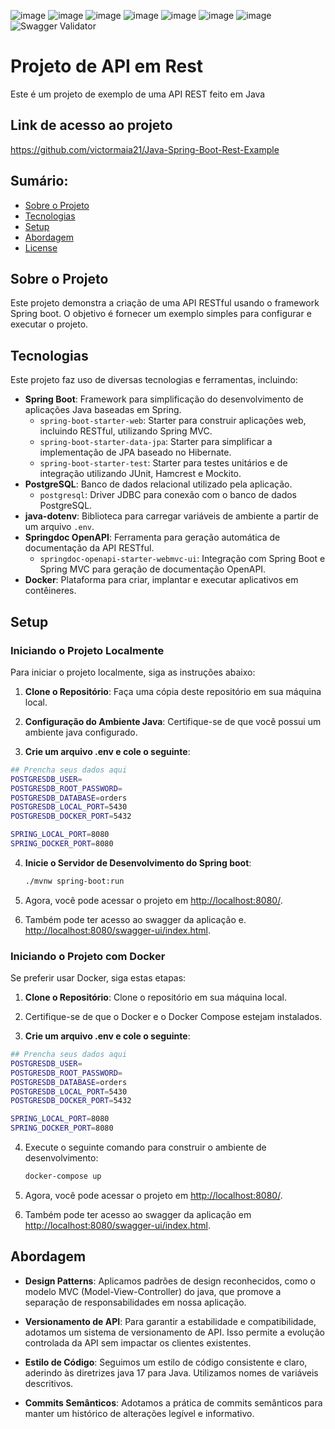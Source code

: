 ![image](https://img.shields.io/badge/GitHub_Actions-2088FF?style=for-the-badge&logo=github-actions&logoColor=white)
![image](https://img.shields.io/badge/Render-46E3B7?style=for-the-badge&logo=render&logoColor=white)
![image](https://img.shields.io/badge/PostgreSQL-316192?style=for-the-badge&logo=postgresql&logoColor=white)
![image](https://img.shields.io/badge/Docker-2CA5E0?style=for-the-badge&logo=docker&logoColor=white)
![image](https://img.shields.io/badge/Spring_Boot-6DB33F?style=for-the-badge&logo=spring-boot&logoColor=white)
![image](https://img.shields.io/badge/Maven-C71A36?style=for-the-badge&logo=apache-maven&logoColor=white)
![image](https://img.shields.io/badge/Java-007396?style=for-the-badge&logo=java&logoColor=white)
![Swagger Validator](https://img.shields.io/swagger/valid/3.0)

# Projeto de API em Rest

Este é um projeto de exemplo de uma API REST feito em Java

## Link de acesso ao projeto

https://github.com/victormaia21/Java-Spring-Boot-Rest-Example

## Sumário:

- [Sobre o Projeto](#sobre-o-projeto)
- [Tecnologias](#tecnologias)
- [Setup](#setup)
- [Abordagem](#abordagem)
- [License](#license)

## Sobre o Projeto

Este projeto demonstra a criação de uma API RESTful usando o framework Spring boot. O objetivo é fornecer um exemplo simples para configurar e executar o projeto.

## Tecnologias

Este projeto faz uso de diversas tecnologias e ferramentas, incluindo:

- **Spring Boot**: Framework para simplificação do desenvolvimento de aplicações Java baseadas em Spring.
  - `spring-boot-starter-web`: Starter para construir aplicações web, incluindo RESTful, utilizando Spring MVC.
  - `spring-boot-starter-data-jpa`: Starter para simplificar a implementação de JPA baseado no Hibernate.
  - `spring-boot-starter-test`: Starter para testes unitários e de integração utilizando JUnit, Hamcrest e Mockito.
- **PostgreSQL**: Banco de dados relacional utilizado pela aplicação.
  - `postgresql`: Driver JDBC para conexão com o banco de dados PostgreSQL.
- **java-dotenv**: Biblioteca para carregar variáveis de ambiente a partir de um arquivo `.env`.
- **Springdoc OpenAPI**: Ferramenta para geração automática de documentação da API RESTful.
  - `springdoc-openapi-starter-webmvc-ui`: Integração com Spring Boot e Spring MVC para geração de documentação OpenAPI.
- **Docker**: Plataforma para criar, implantar e executar aplicativos em contêineres.

## Setup

### Iniciando o Projeto Localmente

Para iniciar o projeto localmente, siga as instruções abaixo:

1. **Clone o Repositório**: Faça uma cópia deste repositório em sua máquina local.

2. **Configuração do Ambiente Java**: Certifique-se de que você possui um ambiente java configurado.

3. **Crie um arquivo .env e cole o seguinte**:

```bash
## Prencha seus dados aqui
POSTGRESDB_USER=
POSTGRESDB_ROOT_PASSWORD=
POSTGRESDB_DATABASE=orders
POSTGRESDB_LOCAL_PORT=5430
POSTGRESDB_DOCKER_PORT=5432

SPRING_LOCAL_PORT=8080
SPRING_DOCKER_PORT=8080
```

4. **Inicie o Servidor de Desenvolvimento do Spring boot**:

   ```bash
   ./mvnw spring-boot:run
   ```

5. Agora, você pode acessar o projeto em [http://localhost:8080/](http://localhost:8080/).

6. Também pode ter acesso ao swagger da aplicação e. [http://localhost:8080/swagger-ui/index.html](http://localhost:8080/swagger-ui/index.html).

### Iniciando o Projeto com Docker

Se preferir usar Docker, siga estas etapas:

1. **Clone o Repositório**: Clone o repositório em sua máquina local.

2. Certifique-se de que o Docker e o Docker Compose estejam instalados.

3. **Crie um arquivo .env e cole o seguinte**:

```bash
## Prencha seus dados aqui
POSTGRESDB_USER=
POSTGRESDB_ROOT_PASSWORD=
POSTGRESDB_DATABASE=orders
POSTGRESDB_LOCAL_PORT=5430
POSTGRESDB_DOCKER_PORT=5432

SPRING_LOCAL_PORT=8080
SPRING_DOCKER_PORT=8080
```

4. Execute o seguinte comando para construir o ambiente de desenvolvimento:

   ```bash
   docker-compose up
   ```

5. Agora, você pode acessar o projeto em [http://localhost:8080/](http://localhost:8080/).

6. Também pode ter acesso ao swagger da aplicação em [http://localhost:8080/swagger-ui/index.html](http://localhost:8080/swagger-ui/index.html).

## Abordagem

- **Design Patterns**: Aplicamos padrões de design reconhecidos, como o modelo MVC (Model-View-Controller) do java, que promove a separação de responsabilidades em nossa aplicação.

- **Versionamento de API**: Para garantir a estabilidade e compatibilidade, adotamos um sistema de versionamento de API. Isso permite a evolução controlada da API sem impactar os clientes existentes.

- **Estilo de Código**: Seguimos um estilo de código consistente e claro, aderindo às diretrizes java 17 para Java. Utilizamos nomes de variáveis descritivos.

- **Commits Semânticos**: Adotamos a prática de commits semânticos para manter um histórico de alterações legível e informativo.
